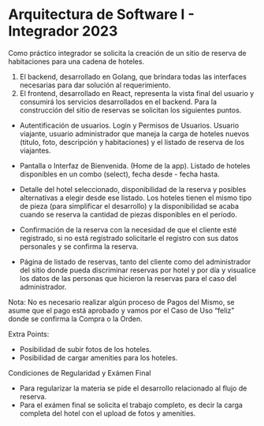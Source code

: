 # Arquitectura de Software I - Integrador 2023
Como práctico integrador se solicita la creación de un sitio de reserva de
habitaciones para una cadena de hoteles.
1. El backend, desarrollado en Golang, que brindara todas las interfaces necesarias
para dar solución al requerimiento.
2. El frontend, desarrollado en React, representa la vista final del usuario y
consumirá los servicios desarrollados en el backend.
Para la construcción del sitio de reservas se solicitan los siguientes puntos.

- Autentificación de usuarios. Login y Permisos de Usuarios. Usuario viajante,
usuario administrador que maneja la carga de hoteles nuevos (titulo, foto,
descripción y habitaciones) y el listado de reserva de los viajantes.

- Pantalla o Interfaz de Bienvenida. (Home de la app). Listado de hoteles
disponibles en un combo (select), fecha desde - fecha hasta.

- Detalle del hotel seleccionado, disponibilidad de la reserva y posibles alternativas
a elegir desde ese listado. Los hoteles tienen el mismo tipo de pieza (para simplificar
el desarrollo) y la disponibilidad se acaba cuando se reserva la cantidad de piezas
disponibles en el período.

- Confirmación de la reserva con la necesidad de que el cliente esté registrado, si
no está registrado solicitarle el registro con sus datos personales y se confirma la
reserva.

- Página de listado de reservas, tanto del cliente como del administrador del sitio
donde pueda discriminar reservas por hotel y por día y visualice los datos de las
personas que hicieron la reservas para el caso del administrador.


Nota: No es necesario realizar algún proceso de Pagos del Mismo, se asume que el pago está aprobado y vamos por el Caso de Uso “feliz” donde se confirma la Compra o la Orden.

Extra Points:
- Posibilidad de subir fotos de los hoteles.
- Posibilidad de cargar amenities para los hoteles.

  
Condiciones de Regularidad y Exámen Final
- Para regularizar la materia se pide el desarrollo relacionado al flujo de reserva.
- Para el exámen final se solicita el trabajo completo, es decir la carga completa del
hotel con el upload de fotos y amenities.
